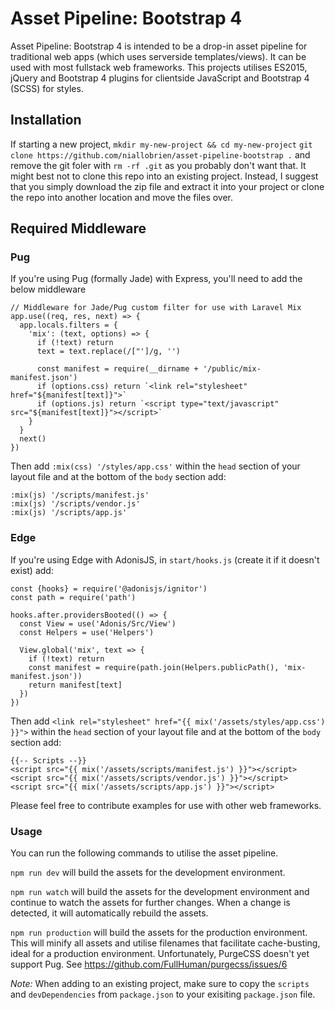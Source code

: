 # Asset Pipeline: Bootstrap 4
Asset Pipeline: Bootstrap 4 is intended to be a drop-in asset pipeline for traditional web apps (which uses serverside templates/views). It can be used with most fullstack web frameworks.
This projects utilises ES2015, jQuery and Bootstrap 4 plugins for clientside JavaScript and Bootstrap 4 (SCSS) for styles.

## Installation
If starting a new project,
`mkdir my-new-project && cd my-new-project`
`git clone https://github.com/niallobrien/asset-pipeline-bootstrap .` and remove the git foler with `rm -rf .git` as you probably don't want that.
It might best not to clone this repo into an existing project. Instead, I suggest that you simply download the zip file and extract it into your project or clone the repo into another location
and move the files over.

## Required Middleware

### Pug
If you're using Pug (formally Jade) with Express, you'll need to add the below middleware
```
// Middleware for Jade/Pug custom filter for use with Laravel Mix
app.use((req, res, next) => {
  app.locals.filters = {
    'mix': (text, options) => {
      if (!text) return
      text = text.replace(/["']/g, '')

      const manifest = require(__dirname + '/public/mix-manifest.json')
      if (options.css) return `<link rel="stylesheet" href="${manifest[text]}">`
      if (options.js) return `<script type="text/javascript" src="${manifest[text]}"></script>`
    }
  }
  next()
})
```

Then add `:mix(css) '/styles/app.css'` within the `head` section of your layout file and at the bottom of the `body` section add:
```
:mix(js) '/scripts/manifest.js'
:mix(js) '/scripts/vendor.js'
:mix(js) '/scripts/app.js'
```

### Edge
If you're using Edge with AdonisJS, in `start/hooks.js` (create it if it doesn't exist) add:
```
const {hooks} = require('@adonisjs/ignitor')
const path = require('path')

hooks.after.providersBooted(() => {
  const View = use('Adonis/Src/View')
  const Helpers = use('Helpers')

  View.global('mix', text => {
    if (!text) return
    const manifest = require(path.join(Helpers.publicPath(), 'mix-manifest.json'))
    return manifest[text]
  })
})
```

Then add `<link rel="stylesheet" href="{{ mix('/assets/styles/app.css') }}">` within the `head` section of your layout file and at the bottom of the `body` section add:
```
{{-- Scripts --}}
<script src="{{ mix('/assets/scripts/manifest.js') }}"></script>
<script src="{{ mix('/assets/scripts/vendor.js') }}"></script>
<script src="{{ mix('/assets/scripts/app.js') }}"></script>
```

Please feel free to contribute examples for use with other web frameworks.

### Usage
You can run the following commands to utilise the asset pipeline.

`npm run dev` will build the assets for the development environment.

`npm run watch` will build the assets for the development environment and continue to watch the assets for further changes. When a change is detected, it will automatically rebuild the assets.

`npm run production` will build the assets for the production environment. This will minify all assets and utilise filenames that facilitate cache-busting, ideal for a production environment.
Unfortunately, PurgeCSS doesn't yet support Pug. See https://github.com/FullHuman/purgecss/issues/6

*Note:* When adding to an existing project, make sure to copy the `scripts` and `devDependencies` from `package.json` to your exisiting `package.json` file.